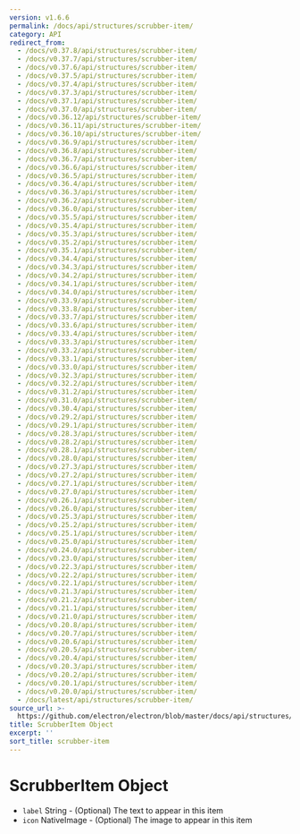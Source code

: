 ```yaml
---
version: v1.6.6
permalink: /docs/api/structures/scrubber-item/
category: API
redirect_from:
  - /docs/v0.37.8/api/structures/scrubber-item/
  - /docs/v0.37.7/api/structures/scrubber-item/
  - /docs/v0.37.6/api/structures/scrubber-item/
  - /docs/v0.37.5/api/structures/scrubber-item/
  - /docs/v0.37.4/api/structures/scrubber-item/
  - /docs/v0.37.3/api/structures/scrubber-item/
  - /docs/v0.37.1/api/structures/scrubber-item/
  - /docs/v0.37.0/api/structures/scrubber-item/
  - /docs/v0.36.12/api/structures/scrubber-item/
  - /docs/v0.36.11/api/structures/scrubber-item/
  - /docs/v0.36.10/api/structures/scrubber-item/
  - /docs/v0.36.9/api/structures/scrubber-item/
  - /docs/v0.36.8/api/structures/scrubber-item/
  - /docs/v0.36.7/api/structures/scrubber-item/
  - /docs/v0.36.6/api/structures/scrubber-item/
  - /docs/v0.36.5/api/structures/scrubber-item/
  - /docs/v0.36.4/api/structures/scrubber-item/
  - /docs/v0.36.3/api/structures/scrubber-item/
  - /docs/v0.36.2/api/structures/scrubber-item/
  - /docs/v0.36.0/api/structures/scrubber-item/
  - /docs/v0.35.5/api/structures/scrubber-item/
  - /docs/v0.35.4/api/structures/scrubber-item/
  - /docs/v0.35.3/api/structures/scrubber-item/
  - /docs/v0.35.2/api/structures/scrubber-item/
  - /docs/v0.35.1/api/structures/scrubber-item/
  - /docs/v0.34.4/api/structures/scrubber-item/
  - /docs/v0.34.3/api/structures/scrubber-item/
  - /docs/v0.34.2/api/structures/scrubber-item/
  - /docs/v0.34.1/api/structures/scrubber-item/
  - /docs/v0.34.0/api/structures/scrubber-item/
  - /docs/v0.33.9/api/structures/scrubber-item/
  - /docs/v0.33.8/api/structures/scrubber-item/
  - /docs/v0.33.7/api/structures/scrubber-item/
  - /docs/v0.33.6/api/structures/scrubber-item/
  - /docs/v0.33.4/api/structures/scrubber-item/
  - /docs/v0.33.3/api/structures/scrubber-item/
  - /docs/v0.33.2/api/structures/scrubber-item/
  - /docs/v0.33.1/api/structures/scrubber-item/
  - /docs/v0.33.0/api/structures/scrubber-item/
  - /docs/v0.32.3/api/structures/scrubber-item/
  - /docs/v0.32.2/api/structures/scrubber-item/
  - /docs/v0.31.2/api/structures/scrubber-item/
  - /docs/v0.31.0/api/structures/scrubber-item/
  - /docs/v0.30.4/api/structures/scrubber-item/
  - /docs/v0.29.2/api/structures/scrubber-item/
  - /docs/v0.29.1/api/structures/scrubber-item/
  - /docs/v0.28.3/api/structures/scrubber-item/
  - /docs/v0.28.2/api/structures/scrubber-item/
  - /docs/v0.28.1/api/structures/scrubber-item/
  - /docs/v0.28.0/api/structures/scrubber-item/
  - /docs/v0.27.3/api/structures/scrubber-item/
  - /docs/v0.27.2/api/structures/scrubber-item/
  - /docs/v0.27.1/api/structures/scrubber-item/
  - /docs/v0.27.0/api/structures/scrubber-item/
  - /docs/v0.26.1/api/structures/scrubber-item/
  - /docs/v0.26.0/api/structures/scrubber-item/
  - /docs/v0.25.3/api/structures/scrubber-item/
  - /docs/v0.25.2/api/structures/scrubber-item/
  - /docs/v0.25.1/api/structures/scrubber-item/
  - /docs/v0.25.0/api/structures/scrubber-item/
  - /docs/v0.24.0/api/structures/scrubber-item/
  - /docs/v0.23.0/api/structures/scrubber-item/
  - /docs/v0.22.3/api/structures/scrubber-item/
  - /docs/v0.22.2/api/structures/scrubber-item/
  - /docs/v0.22.1/api/structures/scrubber-item/
  - /docs/v0.21.3/api/structures/scrubber-item/
  - /docs/v0.21.2/api/structures/scrubber-item/
  - /docs/v0.21.1/api/structures/scrubber-item/
  - /docs/v0.21.0/api/structures/scrubber-item/
  - /docs/v0.20.8/api/structures/scrubber-item/
  - /docs/v0.20.7/api/structures/scrubber-item/
  - /docs/v0.20.6/api/structures/scrubber-item/
  - /docs/v0.20.5/api/structures/scrubber-item/
  - /docs/v0.20.4/api/structures/scrubber-item/
  - /docs/v0.20.3/api/structures/scrubber-item/
  - /docs/v0.20.2/api/structures/scrubber-item/
  - /docs/v0.20.1/api/structures/scrubber-item/
  - /docs/v0.20.0/api/structures/scrubber-item/
  - /docs/latest/api/structures/scrubber-item/
source_url: >-
  https://github.com/electron/electron/blob/master/docs/api/structures/scrubber-item.md
title: ScrubberItem Object
excerpt: ''
sort_title: scrubber-item
---
```




<!--


                                      ::::
                                    :o+//+o:
                                    +o    oo-
                                    :o+//oo/+o/
                                      -::-   -oo:
                                               /s/
                      -::::::::-                :s/  :::--
                  :+oo+////////+:        -:/+oo/ :s:-///++oo+:
                /o+:                -/+oo+/:-     +o-      -:+o:
               /s:              -:+o+/:           -o+         :s/
              -s/            -/oo/:                /s-         +s-
              -s/         -/oo/-                   -s/         /s-
               oo       :+o/-                       oo         oo
               -s/    :oo/                          /s-       /s-
                :s/ :oo:              -::-          /s-      /s:
                  -+o/               /ssss/         :s:    -+o-
                 :o+--               /ssss/         :s:   :o+-
                :s/  +o:              -::-          /s-   --
               -s/    :+o/-                         /s-
               oo       -+o+-                       oo
              -s/         -/oo/-                   -s/
             -+soo+:         -/oo/:                /s-      /oooo+-
             o+   :s:           -:+o+/:-          -o+      /s:  -oo
             oo:--/s:       ::      -:+oo+/:-     -/-      /s/--:o+
              :+++/-        :s:          -:/+ooo++//////++oo//+o+:
                             /s:                --::::::--
                              /s/              /s-
                               :oo:          :oo:
                                 /oo/-    -/oo/
                                   -/+oooo+/-





                   _______  _______  _______  _______  __
                  |       ||       ||       ||       ||  |
                  |  _____||_     _||   _   ||    _  ||  |
                  | |_____   |   |  |  | |  ||   |_| ||  |
                  |_____  |  |   |  |  |_|  ||    ___||__|
                   _____| |  |   |  |       ||   |     __
                  |_______|  |___|  |_______||___|    |__|


    This file is generated automatically, so it should not be edited.

    To make changes, head over to the electron/electron repository:

    https://github.com/electron/electron/blob/master/docs/api/structures/scrubber-item.md

    Thanks!

-->
# ScrubberItem Object

*   `label` String - (Optional) The text to appear in this item
*   `icon` NativeImage - (Optional) The image to appear in this item
